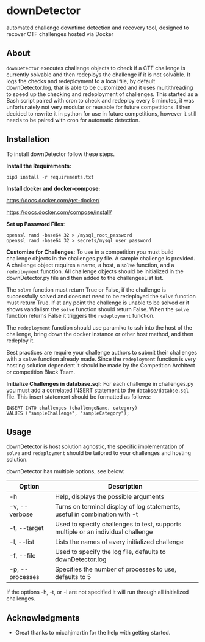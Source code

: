 # downDetector
automated challenge downtime detection and recovery tool, designed to recover CTF challenges hosted via Docker

## About
`downDetector` executes challenge objects to check if a CTF challenge is currently solvable and then redeploys the challenge if it is not
solvable.  It logs the checks and redeployment to a local file, by default downDetector.log, that is able to be customized and it uses
multithreading to speed up the checking and redeployment of challenges.  This started as a Bash script paired with cron to check and 
redeploy every 5 minutes, it was unfortunately not very modular or reusable for future competitions.  I then decided to rewrite it in 
python for use in future competitions, however it still needs to be paired with cron for automatic detection.

## Installation
To install downDetector follow these steps.

__Install the Requirements:__
```
pip3 install -r requirements.txt
```
__Install docker and docker-compose:__

https://docs.docker.com/get-docker/

https://docs.docker.com/compose/install/

__Set up Password Files__:
```
openssl rand -base64 32 > /mysql_root_password
openssl rand -base64 32 > secrets/mysql_user_password
```

__Customize for Challenges__:
To use in a competition you must build challenge objects in the challenges.py file.  A sample challenge is provided.
A challenge object requires a name, a host, a `solve` function, and a `redeployment` function.  All challenge objects should be initialized
in the downDetector.py file and then added to the challengesList list.

The `solve` function must return True or False, if the challenge is successfully solved and does not need to be redeployed the `solve` 
function must return True.  If at any point the challenge is unable to be solved or it shows vandalism the `solve` function should return 
False.  When the `solve` function returns False it triggers the `redeployment` function.

The `redeployment` function should use paramiko to ssh into the host of the challenge, bring down the docker instance or other host method,
and then redeploy it.

Best practices are require your challenge authors to submit their challenges with a `solve` function already made.  Since the 
`redeployment` function is very hosting solution dependent it should be made by the Competition Architect or competition Black Team.

__Initialize Challenges in database.sql:__
For each challenge in challenges.py you must add a correlated INSERT statement to the `databse/databse.sql` file.   This insert statement should be formatted as follows:
```
INSERT INTO challenges (challengeName, category)
VALUES ("sampleChallenge", "sampleCategory");
```

## Usage
downDetector is host solution agnostic, the specific implementation of `solve` and `redeployment` should be tailored to your challenges
and hosting solution.

downDetector has multiple options, see below:

| Option | Description |
|-----------------|------------------------------------------------------------|
| -h | Help, displays the possible arguments |
| -v, --verbose | Turns on terminal display of log statements, useful in combination with -t |
| -t, --target | Used to specify challenges to test, supports multiple or an individual challenge |
| -l, --list | Lists the names of every initialized challenge |
| -f, --file | Used to specify the log file, defaults to downDetector.log |
| -p, --processes | Specifies the number of processes to use, defaults to 5 |

If the options -h, -t, or -l are not specified it will run through all initialized challenges.

## Acknowledgments

* Great thanks to micahjmartin for the help with getting started.
